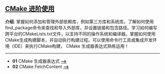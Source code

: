 ## [CMake 进阶使用](#)
**介绍**:  掌握如何添加和管理外部依赖库，例如第三方库和系统库。了解如何使用find_package命令来查找和导入外部库，并设置链接和包含路径。学习如何编写跨平台的CMakeLists.txt文件，以支持不同的操作系统和编译器。掌握如何使用CMake生成构建脚本，并自动执行构建过程。可以使用命令行工具或集成开发环境（IDE）来执行CMake构建， CMake 生成器表达式熟练运用！

----
* **01** CMake 生成器表达式 [**-->**](./contents/HighStage/CMakeGeneratorExpression.md)
* **02** CMake FetchContent [**-->**](./contents/HighStage/CMakeFetchContent.md)

